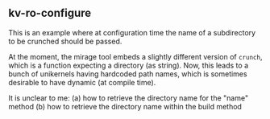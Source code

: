 ## kv-ro-configure

This is an example where at configuration time the name of a subdirectory to be crunched should be passed.

At the moment, the mirage tool embeds a slightly different version of `crunch`, which is a function expecting a directory (as string). Now, this leads to a bunch of unikernels having hardcoded path names, which is sometimes desirable to have dynamic (at compile time).

It is unclear to me:
(a) how to retrieve the directory name for the "name" method
(b) how to retrieve the directory name within the build method
